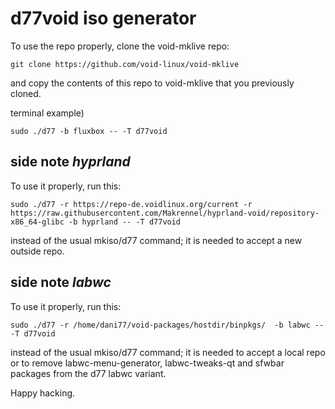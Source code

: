 # d77void iso generator

To use the repo properly, clone the void-mklive repo:

```
git clone https://github.com/void-linux/void-mklive
```

and copy the contents of this repo to void-mklive that you previously cloned.

terminal example)

```
sudo ./d77 -b fluxbox -- -T d77void
```

## side note *hyprland*

To use it properly, run this:

```
sudo ./d77 -r https://repo-de.voidlinux.org/current -r https://raw.githubusercontent.com/Makrennel/hyprland-void/repository-x86_64-glibc -b hyprland -- -T d77void
```

instead of the usual mkiso/d77 command; it is needed to accept a new outside repo.

## side note *labwc*

To use it properly, run this:

```
sudo ./d77 -r /home/dani77/void-packages/hostdir/binpkgs/  -b labwc -- -T d77void
```

instead of the usual mkiso/d77 command; it is needed to accept a local repo or to remove labwc-menu-generator, labwc-tweaks-qt and sfwbar packages from the d77 labwc variant.

Happy hacking. 
